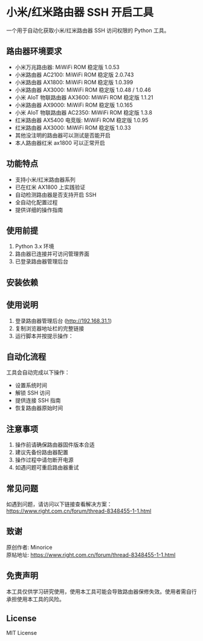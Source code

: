 # 小米/红米路由器 SSH 开启工具

一个用于自动化获取小米/红米路由器 SSH 访问权限的 Python 工具。

## 路由器环境要求
- 小米万兆路由器: MiWiFi ROM 稳定版 1.0.53
- 小米路由器 AC2100: MiWiFi ROM 稳定版 2.0.743
- 小米路由器 AX1800: MiWiFi ROM 稳定版 1.0.399
- 小米路由器 AX3000: MiWiFi ROM 稳定版 1.0.48 / 1.0.46
- 小米 AIoT 物联路由器 AX3600: MiWiFi ROM 稳定版 1.1.21
- 小米路由器 AX9000: MiWiFi ROM 稳定版 1.0.165
- 小米 AIoT 物联路由器 AC2350: MiWiFi ROM 稳定版 1.3.8
- 红米路由器 AX5400 电竞版: MiWiFi ROM 稳定版 1.0.95
- 红米路由器 AX3000: MiWiFi ROM 稳定版 1.0.33
- 其他没注明的路由器可以测试是否能开启
- 本人路由器红米 ax1800 可以正常开启



## 功能特点

- 支持小米/红米路由器系列
- 已在红米 AX1800 上实践验证
- 自动检测路由器是否支持开启 SSH
- 全自动化配置过程
- 提供详细的操作指南

## 使用前提

1. Python 3.x 环境
2. 路由器已连接并可访问管理界面
3. 已登录路由器管理后台

## 安装依赖



## 使用说明

1. 登录路由器管理后台 (http://192.168.31.1)
2. 复制浏览器地址栏的完整链接
3. 运行脚本并按提示操作：


## 自动化流程

工具会自动完成以下操作：
- 设置系统时间
- 解锁 SSH 访问
- 提供连接 SSH 指南
- 恢复路由器原始时间

## 注意事项

1. 操作前请确保路由器固件版本合适
2. 建议先备份路由器配置
3. 操作过程中请勿断开电源
4. 如遇问题可重启路由器重试

## 常见问题

如遇到问题，请访问以下链接查看解决方案：
https://www.right.com.cn/forum/thread-8348455-1-1.html

## 致谢

原创作者: Minorice  
原帖地址: https://www.right.com.cn/forum/thread-8348455-1-1.html

## 免责声明

本工具仅供学习研究使用，使用本工具可能会导致路由器保修失效。使用者需自行承担使用本工具的风险。

## License

MIT License


